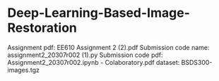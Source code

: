 # Deep-Learning-Based-Image-Restoration
Assignment pdf: EE610 Assignment 2 (2).pdf
Submission code name: assignment2_20307r002 (1).py
Submission code pdf: Assignment2_20307r002.ipynb - Colaboratory.pdf
dataset: BSDS300-images.tgz
